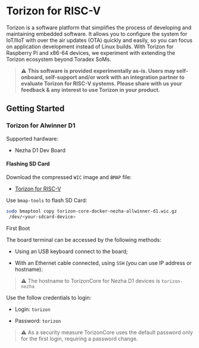 # Torizon for RISC-V

Torizon is a software platform that simplifies the process of developing and maintaining embedded software. It allows you to configure the system for IoT/IIoT with over the air updates (OTA) quickly and easily, so you can focus on application development instead of Linux builds. With Torizon for Raspberry Pi and x86-64 devices, we experiment with extending the Torizon ecosystem beyond Toradex SoMs.

> ⚠️ **This software is provided experimentally as-is. Users may self-onboard, self-support and/or work with an integration partner to evaluate Torizon for RISC-V systems. Please share with us your feedback & any interest to use Torizon in your product.**

## Getting Started

### Torizon for Alwinner D1

Supported hardware:

- Nezha D1 Dev Board

#### Flashing SD Card

Download the compressed `WIC` image and `BMAP` file:

- [Torizon for RISC-V](https://github.com/microhobby/meta-toradex-torizon/releases/tag/labs-6)

Use `bmap-tools` to flash SD Card:

```bash
sudo bmaptool copy torizon-core-docker-nezha-allwinner-d1.wic.gz
 /dev/<your-sdcard-device>
```

First Boot

The board terminal can be accessed by the following methods:

- Using an USB keyboard connect to the board;

- With an Ethernet cable connected, using `SSH` (you can use IP address or hostname):
  
  

> ⚠️ The hostname to TorizonCore for Nezha D1 devices is `torizon-nezha`



Use the follow credentials to login:

- Login: `torizon`

- Password: `torizon`

> ⚠️ As a security measure TorizonCore uses the default password only for the first login, requiring a password change.


